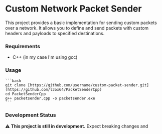 # Custom Network Packet Sender

This project provides a basic implementation for sending custom packets over a network. It allows you to define and send packets with custom headers and payloads to specified destinations.

### Requirements
- C++ (in my case I'm using gcc)

### Usage

    ```bash
    git clone [https://github.com/username/custom-packet-sender.git](https://github.com/l3ox64/PacketSenderCpp)
    cd PacketSenderCpp
    g++ packetsender.cpp -o packetsender.exe
    ```


### Development Status
⚠️ **This project is still in development.** Expect breaking changes and
